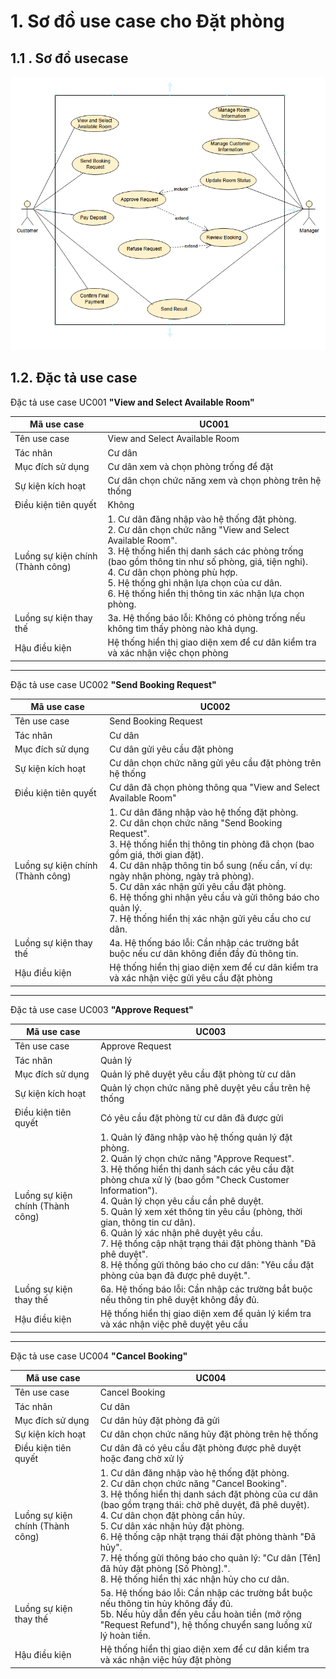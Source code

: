 # 1. Sơ đồ use case cho Đặt phòng

## 1.1 . Sơ đồ usecase

![alt text](image.png)

## 1.2. Đặc tả use case

Đặc tả use case UC001 **"View and Select Available Room"**

Mã use case | UC001
--- | ---
Tên use case | View and Select Available Room
Tác nhân | Cư dân
Mục đích sử dụng | Cư dân xem và chọn phòng trống để đặt
Sự kiện kích hoạt | Cư dân chọn chức năng xem và chọn phòng trên hệ thống
Điều kiện tiên quyết | Không
Luồng sự kiện chính (Thành công) | 1. Cư dân đăng nhập vào hệ thống đặt phòng.<br>2. Cư dân chọn chức năng "View and Select Available Room".<br>3. Hệ thống hiển thị danh sách các phòng trống (bao gồm thông tin như số phòng, giá, tiện nghi).<br>4. Cư dân chọn phòng phù hợp.<br>5. Hệ thống ghi nhận lựa chọn của cư dân.<br>6. Hệ thống hiển thị thông tin xác nhận lựa chọn phòng.
Luồng sự kiện thay thế | 3a. Hệ thống báo lỗi: Không có phòng trống nếu không tìm thấy phòng nào khả dụng.
Hậu điều kiện | Hệ thống hiển thị giao diện xem để cư dân kiểm tra và xác nhận việc chọn phòng

---

Đặc tả use case UC002 **"Send Booking Request"**

Mã use case | UC002
--- | ---
Tên use case | Send Booking Request
Tác nhân | Cư dân
Mục đích sử dụng | Cư dân gửi yêu cầu đặt phòng
Sự kiện kích hoạt | Cư dân chọn chức năng gửi yêu cầu đặt phòng trên hệ thống
Điều kiện tiên quyết | Cư dân đã chọn phòng thông qua "View and Select Available Room"
Luồng sự kiện chính (Thành công) | 1. Cư dân đăng nhập vào hệ thống đặt phòng.<br>2. Cư dân chọn chức năng "Send Booking Request".<br>3. Hệ thống hiển thị thông tin phòng đã chọn (bao gồm giá, thời gian đặt).<br>4. Cư dân nhập thông tin bổ sung (nếu cần, ví dụ: ngày nhận phòng, ngày trả phòng).<br>5. Cư dân xác nhận gửi yêu cầu đặt phòng.<br>6. Hệ thống ghi nhận yêu cầu và gửi thông báo cho quản lý.<br>7. Hệ thống hiển thị xác nhận gửi yêu cầu cho cư dân.
Luồng sự kiện thay thế | 4a. Hệ thống báo lỗi: Cần nhập các trường bắt buộc nếu cư dân không điền đầy đủ thông tin.
Hậu điều kiện | Hệ thống hiển thị giao diện xem để cư dân kiểm tra và xác nhận việc gửi yêu cầu đặt phòng

---

Đặc tả use case UC003 **"Approve Request"**

Mã use case | UC003
--- | ---
Tên use case | Approve Request
Tác nhân | Quản lý
Mục đích sử dụng | Quản lý phê duyệt yêu cầu đặt phòng từ cư dân
Sự kiện kích hoạt | Quản lý chọn chức năng phê duyệt yêu cầu trên hệ thống
Điều kiện tiên quyết | Có yêu cầu đặt phòng từ cư dân đã được gửi
Luồng sự kiện chính (Thành công) | 1. Quản lý đăng nhập vào hệ thống quản lý đặt phòng.<br>2. Quản lý chọn chức năng "Approve Request".<br>3. Hệ thống hiển thị danh sách các yêu cầu đặt phòng chưa xử lý (bao gồm "Check Customer Information").<br>4. Quản lý chọn yêu cầu cần phê duyệt.<br>5. Quản lý xem xét thông tin yêu cầu (phòng, thời gian, thông tin cư dân).<br>6. Quản lý xác nhận phê duyệt yêu cầu.<br>7. Hệ thống cập nhật trạng thái đặt phòng thành "Đã phê duyệt".<br>8. Hệ thống gửi thông báo cho cư dân: "Yêu cầu đặt phòng của bạn đã được phê duyệt.".
Luồng sự kiện thay thế | 6a. Hệ thống báo lỗi: Cần nhập các trường bắt buộc nếu thông tin phê duyệt không đầy đủ.
Hậu điều kiện | Hệ thống hiển thị giao diện xem để quản lý kiểm tra và xác nhận việc phê duyệt yêu cầu

---

Đặc tả use case UC004 **"Cancel Booking"**

Mã use case | UC004
--- | ---
Tên use case | Cancel Booking
Tác nhân | Cư dân
Mục đích sử dụng | Cư dân hủy đặt phòng đã gửi
Sự kiện kích hoạt | Cư dân chọn chức năng hủy đặt phòng trên hệ thống
Điều kiện tiên quyết | Cư dân đã có yêu cầu đặt phòng được phê duyệt hoặc đang chờ xử lý
Luồng sự kiện chính (Thành công) | 1. Cư dân đăng nhập vào hệ thống đặt phòng.<br>2. Cư dân chọn chức năng "Cancel Booking".<br>3. Hệ thống hiển thị danh sách đặt phòng của cư dân (bao gồm trạng thái: chờ phê duyệt, đã phê duyệt).<br>4. Cư dân chọn đặt phòng cần hủy.<br>5. Cư dân xác nhận hủy đặt phòng.<br>6. Hệ thống cập nhật trạng thái đặt phòng thành "Đã hủy".<br>7. Hệ thống gửi thông báo cho quản lý: "Cư dân [Tên] đã hủy đặt phòng [Số Phòng].".<br>8. Hệ thống hiển thị xác nhận hủy cho cư dân.
Luồng sự kiện thay thế | 5a. Hệ thống báo lỗi: Cần nhập các trường bắt buộc nếu thông tin hủy không đầy đủ.<br>5b. Nếu hủy dẫn đến yêu cầu hoàn tiền (mở rộng "Request Refund"), hệ thống chuyển sang luồng xử lý hoàn tiền.
Hậu điều kiện | Hệ thống hiển thị giao diện xem để cư dân kiểm tra và xác nhận việc hủy đặt phòng